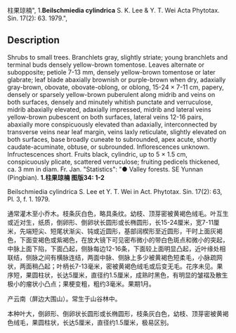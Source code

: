 柱果琼楠",
1.**Beilschmiedia cylindrica** S. K. Lee & Y. T. Wei Acta Phytotax. Sin. 17(2): 63. 1979.",

## Description
Shrubs to small trees. Branchlets gray, slightly striate; young branchlets and terminal buds densely yellow-brown tomentose. Leaves alternate or subopposite; petiole 7-13 mm, densely yellow-brown tomentose or later glabrate; leaf blade abaxially brownish or purple-brown when dry, adaxially gray-brown, obovate, obovate-oblong, or oblong, 15-24 × 7-11 cm, papery, densely or sparsely yellow-brown puberulent along midrib and veins on both surfaces, densely and minutely whitish punctate and verruculose, midrib abaxially elevated, adaxially impressed, midrib and lateral veins yellow-brown pubescent on both surfaces, lateral veins 12-16 pairs, abaxially more conspicuously elevated than adaxially, interconnected by transverse veins near leaf margin, veins laxly reticulate, slightly elevated on both surfaces, base broadly cuneate to subrounded, apex acute, shortly caudate-acuminate, obtuse, or subrounded. Inflorescences unknown. Infructescences short. Fruits black, cylindric, up to 5 × 1.5 cm, conspicuously plicate, scattered verruculose; fruiting pedicels thickened, ca. 3 mm in diam. Fr. Jan.
  "Statistics": "● Valley forests. SE Yunnan (Pingbian).
**1.柱果琼楠 图版34: 1-2**

Beilschmiedia cylindrica S. Lee et Y. T. Wei in Act. Phytotax. Sin. 17(2): 63, Pl. 3, f. 1. 1979.

通常灌木至小乔木。枝条灰白色，略具条纹。幼枝、顶芽密被黄褐色绒毛。叶互生或近对生，纸质，倒卵形、倒卵状长圆形或长椭圆形，长15-24厘米，宽7-11厘米，先端短尖、短尾状渐尖、钝或近圆形，基部阔楔形至近圆形，干时上面灰褐色，下面变褐色或紫褐色，在放大镜下可见密布微小的带白色斑点和微小的突起，中脉上面下陷，下面凸起，侧脉每边12-16条，下面较上面明显凸起，近叶缘处相联结，侧脉之间有横脉连结，两面中脉、侧脉上多少被黄褐色短柔毛，小脉疏网状，两面稍凸起；叶柄长7-13毫米，密被黄褐色绒毛或后变无毛。花序未见。果序短，果圆柱状，长达5厘米，直径约1.5厘米，成熟时黑色，有明显的皱褶及散生极小的瘤状小凸点；果梗变粗，粗约3毫米。果期1月。

产云南（屏边大围山）。常生于山谷林中。

本种叶大，倒卵形、倒卵状长圆形或长椭圆形，枝条灰白色，幼枝、顶芽密被黄褐色绒毛，果圆柱状，长达5厘米，直径约1.5厘米，极易区别。
